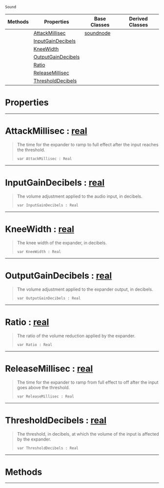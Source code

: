  `Sound`

|Methods|Properties|Base Classes|Derived Classes|
|---|---|---|---|
| |[ AttackMillisec](https://plasmaengine.github.io/PlasmaDocs/Plasma1/C++/code_reference/class_reference/expandernode.md#attackmillisec-plasma-engi)|[soundnode](https://plasmaengine.github.io/PlasmaDocs/Plasma1/C++/code_reference/class_reference/soundnode.md)| |
| |[ InputGainDecibels](https://plasmaengine.github.io/PlasmaDocs/Plasma1/C++/code_reference/class_reference/expandernode.md#inputgaindecibels-plasma-e)| | |
| |[ KneeWidth](https://plasmaengine.github.io/PlasmaDocs/Plasma1/C++/code_reference/class_reference/expandernode.md#kneewidth-plasma-engine-do)| | |
| |[ OutputGainDecibels](https://plasmaengine.github.io/PlasmaDocs/Plasma1/C++/code_reference/class_reference/expandernode.md#outputgaindecibels-plasma)| | |
| |[ Ratio](https://plasmaengine.github.io/PlasmaDocs/Plasma1/C++/code_reference/class_reference/expandernode.md#ratio-plasma-engine-docume)| | |
| |[ ReleaseMillisec](https://plasmaengine.github.io/PlasmaDocs/Plasma1/C++/code_reference/class_reference/expandernode.md#releasemillisec-plasma-eng)| | |
| |[ ThresholdDecibels](https://plasmaengine.github.io/PlasmaDocs/Plasma1/C++/code_reference/class_reference/expandernode.md#thresholddecibels-plasma-e)| | |


 #  Properties


---  
 #  AttackMillisec : [real](https://plasmaengine.github.io/PlasmaDocs/Plasma1/C++/code_reference/lightning_base_types/real.md)

> The time for the expander to ramp to full effect after the input reaches the threshold.
> ``` lang=cpp, name=Lightning
> var AttackMillisec : Real


---  
 #  InputGainDecibels : [real](https://plasmaengine.github.io/PlasmaDocs/Plasma1/C++/code_reference/lightning_base_types/real.md)

> The volume adjustment applied to the audio input, in decibels.
> ``` lang=cpp, name=Lightning
> var InputGainDecibels : Real


---  
 #  KneeWidth : [real](https://plasmaengine.github.io/PlasmaDocs/Plasma1/C++/code_reference/lightning_base_types/real.md)

> The knee width of the expander, in decibels.
> ``` lang=cpp, name=Lightning
> var KneeWidth : Real


---  
 #  OutputGainDecibels : [real](https://plasmaengine.github.io/PlasmaDocs/Plasma1/C++/code_reference/lightning_base_types/real.md)

> The volume adjustment applied to the expander output, in decibels.
> ``` lang=cpp, name=Lightning
> var OutputGainDecibels : Real


---  
 #  Ratio : [real](https://plasmaengine.github.io/PlasmaDocs/Plasma1/C++/code_reference/lightning_base_types/real.md)

> The ratio of the volume reduction applied by the expander.
> ``` lang=cpp, name=Lightning
> var Ratio : Real


---  
 #  ReleaseMillisec : [real](https://plasmaengine.github.io/PlasmaDocs/Plasma1/C++/code_reference/lightning_base_types/real.md)

> The time for the expander to ramp from full effect to off after the input goes above the threshold.
> ``` lang=cpp, name=Lightning
> var ReleaseMillisec : Real


---  
 #  ThresholdDecibels : [real](https://plasmaengine.github.io/PlasmaDocs/Plasma1/C++/code_reference/lightning_base_types/real.md)

> The threshold, in decibels, at which the volume of the input is affected by the expander.
> ``` lang=cpp, name=Lightning
> var ThresholdDecibels : Real


---  
 #  Methods


---  
 

 